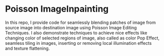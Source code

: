 # Poisson ImageInpainting
In this repo, I provide code for seamlessly blending patches of image from source image into destination image 
using Poisson Image Editing Techniques. I also demonstrate techniques to achieve nice effects like changing color of 
selected regions of image, also called as color Pop Effect, seamless tiling in images, inserting or removing local 
illumination effects and texture flattening.
